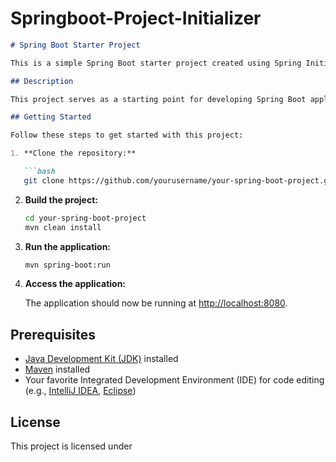 # Springboot-Project-Initializer

```markdown
# Spring Boot Starter Project

This is a simple Spring Boot starter project created using Spring Initializer. If you are working on a Spring Boot project you can make work easir by clonnig this project as your stater project for you Application.

## Description

This project serves as a starting point for developing Spring Boot applications. It includes the essential setup and a basic project structure to help you kickstart your development.

## Getting Started

Follow these steps to get started with this project:

1. **Clone the repository:**

   ```bash
   git clone https://github.com/yourusername/your-spring-boot-project.git
   ```

2. **Build the project:**

   ```bash
   cd your-spring-boot-project
   mvn clean install
   ```

3. **Run the application:**

   ```bash
   mvn spring-boot:run
   ```

4. **Access the application:**

   The application should now be running at [http://localhost:8080](http://localhost:8080).

## Prerequisites

- [Java Development Kit (JDK)](https://adoptopenjdk.net/) installed
- [Maven](https://maven.apache.org/) installed
- Your favorite Integrated Development Environment (IDE) for code editing (e.g., [IntelliJ IDEA](https://www.jetbrains.com/idea/), [Eclipse](https://www.eclipse.org/))

## License

This project is licensed under


